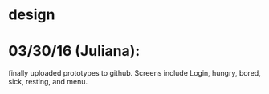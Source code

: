 # design

# 03/30/16 (Juliana): 
finally uploaded prototypes to github. Screens include Login, hungry, bored, sick, resting, and menu.
